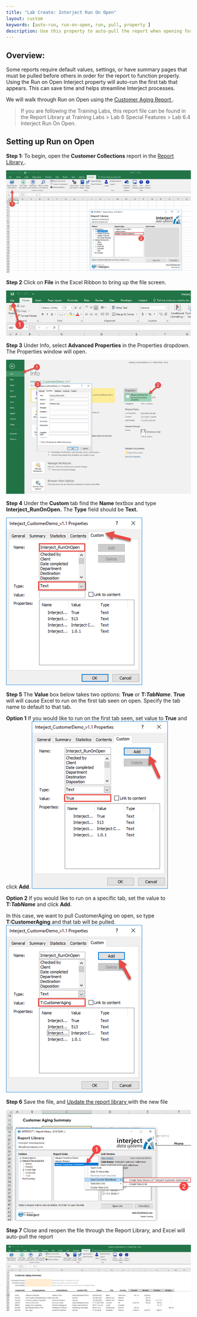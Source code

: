 ```yaml
---
title: "Lab Create: Interject Run On Open"
layout: custom
keywords: [auto-run, run-on-open, run, pull, property ]
description: Use this property to auto-pull the report when opening for the first tab that appears. No VBA required.
---
```


##  **Overview:**

Some reports require default values, settings, or have summary pages that must be pulled before others in order for the report to function properly. Using the Run on Open Interject property will auto-run the first tab that appears. This can save time and helps streamline Interject processes. 

We will walk through Run on Open using the [ Customer Aging Report ](/wGetStarted/L-Create-CustomerAging.html).

<blockquote class=lab_info>
  If you are following the Training Labs, this report file can be found in the Report Library at Training Labs > Lab 6 Special Features > Lab 6.4 Interject Run On Open.
</blockquote>

## Setting up Run on Open

**Step 1:** To begin, open the **Customer Collections** report in the [ Report Library ](/wAbout/Report-Library-Basics.html). 

![](/images/L-Create-RunOnOpen/01.png)
<br> 

**Step 2** Click on **File** in the Excel Ribbon to bring up the file screen.

![](/images/L-Create-RunOnOpen/02.png)
<br>

**Step 3** Under Info, select **Advanced Properties** in the Properties dropdown. The Properties window will open.

![](/images/L-Create-RunOnOpen/03.png)
<br>

**Step 4** Under the **Custom** tab find the **Name** textbox and type **Interject_RunOnOpen.** The **Type** field should be **Text.**

![](/images/L-Create-RunOnOpen/04.png)
<br>

**Step 5** The **Value** box below takes two options: **True** or **T:*TabName***. **True** will will cause Excel to run on the first tab seen on open. Specify the tab name to default to that tab.

**Option 1** If you would like to run on the first tab seen, set value to **True** and click **Add**.
![](/images/L-Create-RunOnOpen/05.png)
<br>

**Option 2** If you would like to run on a specific tab, set the value to **T:*TabName*** and click **Add**.

In this case, we want to pull CustomerAging on open, so type **T:CustomerAging** and that tab will be pulled. 
![](/images/L-Create-RunOnOpen/06.png)
<br> 

**Step 6** Save the file, and [ Update the report library ](/wGetStarted/L-Create-UpdatingReportLibrary.html) with the new file

![](/images/L-Create-RunOnOpen/07.png)
<br>

**Step 7** Close and reopen the file through the Report Library, and Excel will auto-pull the report

![](/images/L-Create-RunOnOpen/08.png)
<br>
